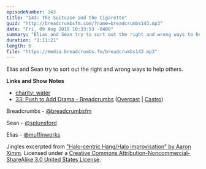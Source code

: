 ```yaml
---
episodeNumber: 143
title: "143: The Suitcase and the Cigarette"
guid: "http://breadcrumbsfm.com/?name=breadcrumbs143.mp3"
date: "Fri, 09 Aug 2019 10:33:53 -0400"
summary: "Elias and Sean try to sort out the right and wrong ways to help others."
duration: "1:11:21"
length: 0
file: "https://media.breadcrumbs.fm/breadcrumbs143.mp3"
---
```

Elias and Sean try to sort out the right and wrong ways to help others.

**Links and Show Notes**
- [charity: water](https://www.charitywater.org/)
- [33: Push to Add Drama - Breadcrumbs](http://breadcrumbsfm.com/?name=breadcrumbs33.mp3) ([Overcast](https://overcast.fm/+LlypOY5H8) | [Castro](https://castro.fm/episode/HSClkM))

Breadcrumbs - [@breadcrumbsfm](https://twitter.com/breadcrumbsfm)

Sean - [@splunsford](https://twitter.com/splunsford)

Elias - [@muffinworks](https://twitter.com/muffinworks)

Jingles excerpted from ["Halo-centric Hang/Halo improvisation" by Aaron Ximm](http://freemusicarchive.org/music/aaron_ximm/handpans_and_the_hang/). Licensed under a [Creative Commons Attribution-Noncommercial-ShareAlike 3.0 United States License](http://creativecommons.org/licenses/by-nc-sa/3.0/us/).